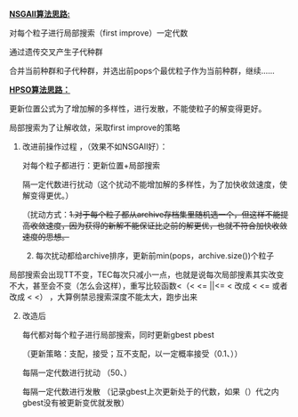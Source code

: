 **<u>NSGAII算法思路:</u>**

对每个粒子进行局部搜索（first improve）一定代数

通过遗传交叉产生子代种群

合并当前种群和子代种群，并选出前pops个最优粒子作为当前种群，继续......



**<u>HPSO算法思路：</u>**

更新位置公式为了增加解的多样性，进行发散，不能使粒子的解变得更好。

局部搜索为了让解收敛，采取first improve的策略

1. 改进前操作过程  ，（效果不如NSGAII好）：

   对每个粒子都进行：更新位置+局部搜索

   隔一定代数进行扰动（这个扰动不能增加解的多样性，为了加快收敛速度，使解变得更优。）

   （扰动方式：~~1.对于每个粒子都从archive存档集里随机选一个，但这样不能提高收敛速度，因为获得的新解不能保证比之前的解更优，也就不符合加快收敛速度的思想。~~

   2. 每次扰动都给archive排序，更新前min(pops，archive.size())个粒子

局部搜索会出现TT不变，TEC每次只减小一点，也就是说每次局部搜素其实改变不大，甚至会不变（怎么会这样），重写比较函数<（< <= ||<= < 改成 < <=  或者改成 < <） ，大算例禁忌搜索深度不能太大，跑步出来

   2. 改造后

      每代都对每个粒子进行局部搜索，同时更新gbest pbest

      （更新策略：支配，接受；互不支配，以一定概率接受（0.1、））

      每隔一定代数进行扰动 （50、）

      每隔一定代数进行发散 （记录gbest上次更新处于的代数，如果（）代之内gbest没有被更新变优就发散）